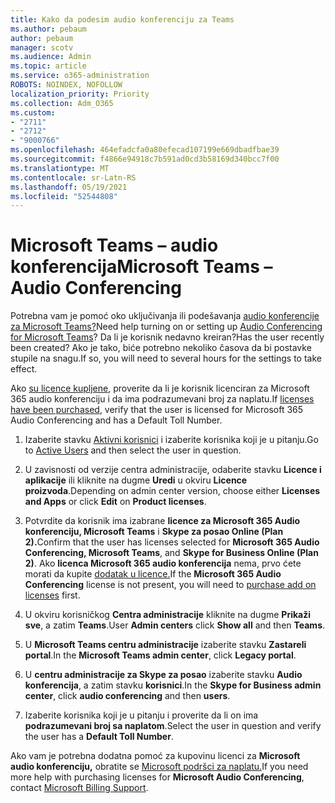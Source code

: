 ```yaml
---
title: Kako da podesim audio konferenciju za Teams
ms.author: pebaum
author: pebaum
manager: scotv
ms.audience: Admin
ms.topic: article
ms.service: o365-administration
ROBOTS: NOINDEX, NOFOLLOW
localization_priority: Priority
ms.collection: Adm_O365
ms.custom:
- "2711"
- "2712"
- "9000766"
ms.openlocfilehash: 464efadcfa0a80efecad107199e669dbadfbae39
ms.sourcegitcommit: f4866e94918c7b591ad0cd3b58169d340bcc7f00
ms.translationtype: MT
ms.contentlocale: sr-Latn-RS
ms.lasthandoff: 05/19/2021
ms.locfileid: "52544808"
---
```

# <a name="microsoft-teams--audio-conferencing"></a><span data-ttu-id="f53a9-102">Microsoft Teams – audio konferencija</span><span class="sxs-lookup"><span data-stu-id="f53a9-102">Microsoft Teams – Audio Conferencing</span></span>

<span data-ttu-id="f53a9-103">Potrebna vam je pomoć oko uključivanja ili podešavanja [audio konferencije za Microsoft Teams?](/microsoftteams/set-up-audio-conferencing-in-teams)</span><span class="sxs-lookup"><span data-stu-id="f53a9-103">Need help turning on or setting up [Audio Conferencing for Microsoft Teams](/microsoftteams/set-up-audio-conferencing-in-teams)?</span></span>  <span data-ttu-id="f53a9-104">Da li je korisnik nedavno kreiran?</span><span class="sxs-lookup"><span data-stu-id="f53a9-104">Has the user recently been created?</span></span> <span data-ttu-id="f53a9-105">Ako je tako, biće potrebno nekoliko časova da bi postavke stupile na snagu.</span><span class="sxs-lookup"><span data-stu-id="f53a9-105">If so, you will need to several hours for the settings to take effect.</span></span>

<span data-ttu-id="f53a9-106">Ako [su licence kupljene](/microsoftteams/set-up-audio-conferencing-in-teams#step-2-get-and-assign-licenses), proverite da li je korisnik licenciran za Microsoft 365 audio konferenciju i da ima podrazumevani broj za naplatu.</span><span class="sxs-lookup"><span data-stu-id="f53a9-106">If [licenses have been purchased](/microsoftteams/set-up-audio-conferencing-in-teams#step-2-get-and-assign-licenses), verify that the user is licensed for Microsoft 365 Audio Conferencing and has a Default Toll Number.</span></span>

1. <span data-ttu-id="f53a9-107">Izaberite stavku [Aktivni korisnici](https://admin.microsoft.com/Adminportal/Home?source=applauncher#/users) i izaberite korisnika koji je u pitanju.</span><span class="sxs-lookup"><span data-stu-id="f53a9-107">Go to [Active Users](https://admin.microsoft.com/Adminportal/Home?source=applauncher#/users) and then select the user in question.</span></span>

2. <span data-ttu-id="f53a9-108">U zavisnosti od verzije centra administracije, odaberite stavku **Licence i aplikacije** ili kliknite na dugme **Uredi** u okviru **Licence proizvoda**.</span><span class="sxs-lookup"><span data-stu-id="f53a9-108">Depending on admin center version, choose either **Licenses and Apps** or click **Edit** on **Product licenses**.</span></span>

3. <span data-ttu-id="f53a9-109">Potvrdite da korisnik ima izabrane **licence za Microsoft 365 Audio konferenciju, Microsoft Teams** i **Skype za posao Online (Plan 2).**</span><span class="sxs-lookup"><span data-stu-id="f53a9-109">Confirm that the user has licenses selected for **Microsoft 365 Audio Conferencing, Microsoft Teams**, and **Skype for Business Online (Plan 2)**.</span></span> <span data-ttu-id="f53a9-110">Ako **licenca Microsoft 365 audio konferencija** nema, prvo ćete morati da kupite [dodatak u licence.](/microsoftteams/teams-add-on-licensing/microsoft-teams-add-on-licensing?tabs=small-business)</span><span class="sxs-lookup"><span data-stu-id="f53a9-110">If the **Microsoft 365 Audio Conferencing** license is not present, you will need to [purchase add on licenses](/microsoftteams/teams-add-on-licensing/microsoft-teams-add-on-licensing?tabs=small-business) first.</span></span>

4. <span data-ttu-id="f53a9-111">U okviru korisničkog **Centra administracije** kliknite na dugme **Prikaži sve**, a zatim **Teams**.</span><span class="sxs-lookup"><span data-stu-id="f53a9-111">User **Admin centers** click **Show all** and then **Teams**.</span></span>

5. <span data-ttu-id="f53a9-112">U **Microsoft Teams centru administracije** izaberite stavku **Zastareli portal**.</span><span class="sxs-lookup"><span data-stu-id="f53a9-112">In the **Microsoft Teams admin center**, click **Legacy portal**.</span></span>

6. <span data-ttu-id="f53a9-113">U **centru administracije za Skype za posao** izaberite stavku **Audio konferencija**, a zatim stavku **korisnici**.</span><span class="sxs-lookup"><span data-stu-id="f53a9-113">In the **Skype for Business admin center**, click **audio conferencing** and then **users**.</span></span>

7. <span data-ttu-id="f53a9-114">Izaberite korisnika koji je u pitanju i proverite da li on ima **podrazumevani broj sa naplatom**.</span><span class="sxs-lookup"><span data-stu-id="f53a9-114">Select the user in question and verify the user has a **Default Toll Number**.</span></span>

<span data-ttu-id="f53a9-115">Ako vam je potrebna dodatna pomoć za kupovinu licenci za **Microsoft audio konferenciju,** obratite se [Microsoft podršci za naplatu.](https://go.microsoft.com/fwlink/p/?linkid=518322)</span><span class="sxs-lookup"><span data-stu-id="f53a9-115">If you need more help with purchasing licenses for **Microsoft Audio Conferencing**, contact [Microsoft Billing Support](https://go.microsoft.com/fwlink/p/?linkid=518322).</span></span>
